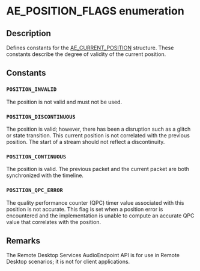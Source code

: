 # AE_POSITION_FLAGS enumeration

## Description

Defines constants for the [AE_CURRENT_POSITION](https://learn.microsoft.com/windows/desktop/api/audioengineendpoint/ns-audioengineendpoint-ae_current_position) structure. These constants describe the degree of validity of the current position.

## Constants

### `POSITION_INVALID`

The position is not valid and must not be used.

### `POSITION_DISCONTINUOUS`

The position is valid; however, there has been
a disruption such as a glitch or state transition.
This current position is not correlated with the previous position. The start of a stream should not reflect a discontinuity.

### `POSITION_CONTINUOUS`

The position is valid. The previous packet and the current packet are both synchronized with the timeline.

### `POSITION_QPC_ERROR`

The quality performance counter (QPC) timer value associated with this position is not accurate. This flag is set when a position error is encountered and the implementation is unable to compute an accurate QPC value that correlates with the position.

## Remarks

The Remote Desktop Services AudioEndpoint API is for use in Remote Desktop scenarios; it is not for client applications.